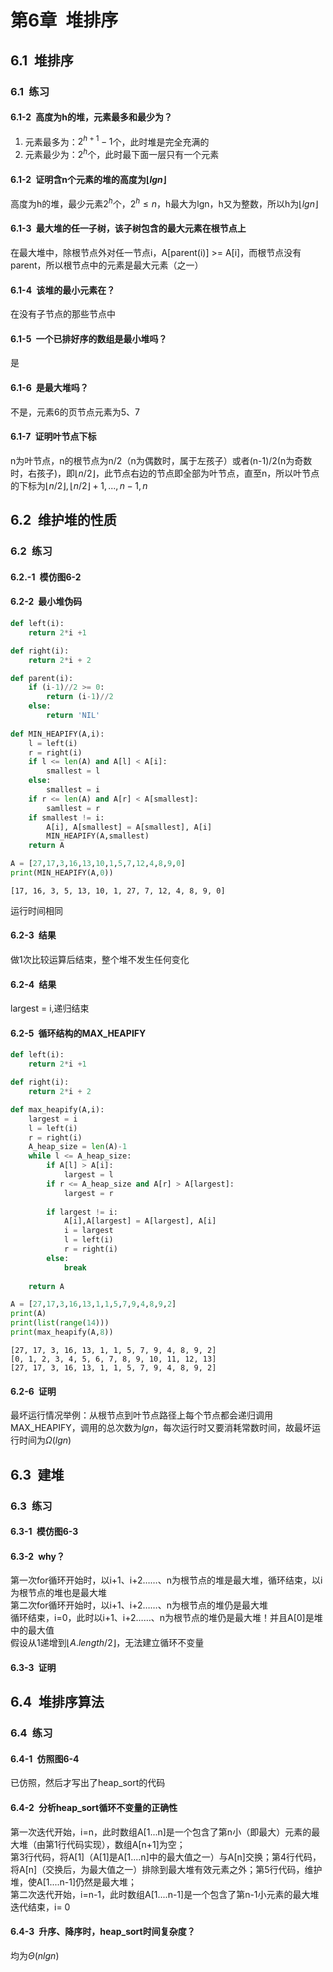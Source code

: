 
# 第6章&ensp;堆排序

## 6.1&ensp;堆排序

### 6.1&ensp;练习

#### 6.1-2&ensp;高度为h的堆，元素最多和最少为？

1. 元素最多为：$2^{h+1}-1$个，此时堆是完全充满的
1. 元素最少为：$2^{h}$个，此时最下面一层只有一个元素

#### 6.1-2&ensp;证明含n个元素的堆的高度为$\lfloor lgn \rfloor$

高度为h的堆，最少元素$2^h$个，$2^h \leqslant n$，h最大为lgn，h又为整数，所以h为$\lfloor lgn \rfloor$

#### 6.1-3&ensp;**最大堆**的任一子树，该子树包含的最大元素在根节点上

在最大堆中，除根节点外对任一节点i，A[parent(i)] >= A[i]，而根节点没有parent，所以根节点中的元素是最大元素（之一）

#### 6.1-4&ensp;该堆的最小元素在？

在没有子节点的那些节点中

#### 6.1-5&ensp;一个已排好序的数组是最小堆吗？

是

#### 6.1-6&ensp;是最大堆吗？

不是，元素6的页节点元素为5、7

#### 6.1-7&ensp;证明叶节点下标

n为叶节点，n的根节点为n/2（n为偶数时，属于左孩子）或者(n-1)/2(n为奇数时，右孩子)，即$\lfloor n/2 \rfloor$，此节点右边的节点即全部为叶节点，直至n，所以叶节点的下标为$\lfloor n/2 \rfloor,\lfloor n/2 \rfloor+1,...,n-1,n$

## 6.2&ensp;维护堆的性质

### 6.2&ensp;练习

#### 6.2.-1&ensp;模仿图6-2



#### 6.2-2&ensp;最小堆伪码


```python
def left(i):
    return 2*i +1

def right(i):
    return 2*i + 2

def parent(i):
    if (i-1)//2 >= 0:
        return (i-1)//2
    else:
        return 'NIL'
    
def MIN_HEAPIFY(A,i):
    l = left(i)
    r = right(i)
    if l <= len(A) and A[l] < A[i]:
        smallest = l
    else:
        smallest = i
    if r <= len(A) and A[r] < A[smallest]:
        samllest = r
    if smallest != i:
        A[i], A[smallest] = A[smallest], A[i]
        MIN_HEAPIFY(A,smallest)
    return A

A = [27,17,3,16,13,10,1,5,7,12,4,8,9,0]
print(MIN_HEAPIFY(A,0))
```

    [17, 16, 3, 5, 13, 10, 1, 27, 7, 12, 4, 8, 9, 0]
    

运行时间相同

#### 6.2-3&ensp;结果

做1次比较运算后结束，整个堆不发生任何变化

#### 6.2-4&ensp;结果

largest = i,递归结束

#### 6.2-5&ensp;循环结构的MAX_HEAPIFY


```python
def left(i):
    return 2*i +1

def right(i):
    return 2*i + 2

def max_heapify(A,i):
    largest = i
    l = left(i)
    r = right(i)
    A_heap_size = len(A)-1
    while l <= A_heap_size:
        if A[l] > A[i]:
            largest = l
        if r <= A_heap_size and A[r] > A[largest]:
            largest = r
            
        if largest != i:
            A[i],A[largest] = A[largest], A[i]
            i = largest
            l = left(i)
            r = right(i)
        else:
            break
    
    return A

A = [27,17,3,16,13,1,1,5,7,9,4,8,9,2]
print(A)
print(list(range(14)))
print(max_heapify(A,8))
```

    [27, 17, 3, 16, 13, 1, 1, 5, 7, 9, 4, 8, 9, 2]
    [0, 1, 2, 3, 4, 5, 6, 7, 8, 9, 10, 11, 12, 13]
    [27, 17, 3, 16, 13, 1, 1, 5, 7, 9, 4, 8, 9, 2]
    

#### 6.2-6&ensp;证明

最坏运行情况举例：从根节点到叶节点路径上每个节点都会递归调用MAX_HEAPIFY，调用的总次数为$lgn$，每次运行时又要消耗常数时间，故最坏运行时间为$\Omega(lgn)$

## 6.3&ensp;建堆

### 6.3&ensp;练习

#### 6.3-1&ensp;模仿图6-3

#### 6.3-2&ensp;why？

第一次for循环开始时，以i+1、i+2……、n为根节点的堆是最大堆，循环结束，以i为根节点的堆也是最大堆<br>
第二次for循环开始时，以i+1、i+2……、n为根节点的堆仍是最大堆<br>
循环结束，i=0，此时以i+1、i+2……、n为根节点的堆仍是最大堆！并且A[0]是堆中的最大值<br>
假设从1递增到$\lfloor A.length/2 \rfloor$，无法建立循环不变量

#### 6.3-3&ensp;证明

## 6.4&ensp;堆排序算法

### 6.4&ensp;练习

#### 6.4-1&ensp;仿照图6-4

已仿照，然后才写出了heap_sort的代码

#### 6.4-2&ensp;分析heap_sort循环不变量的正确性

第一次迭代开始，i=n，此时数组A[1...n]是一个包含了第n小（即最大）元素的最大堆（由第1行代码实现），数组A[n+1]为空；<br>
第3行代码，将A[1]（A[1]是A[1....n]中的最大值之一）与A[n]交换；第4行代码，将A[n]（交换后，为最大值之一）排除到最大堆有效元素之外；第5行代码，维护堆，使A[1....n-1]仍然是最大堆；<br>
第二次迭代开始，i=n-1，此时数组A[1....n-1]是一个包含了第n-1小元素的最大堆<br>
迭代结束，i= 0

#### 6.4-3&ensp;升序、降序时，heap_sort时间复杂度？

均为$\Theta(nlgn)$
